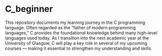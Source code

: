 # C_beginner

This repository documents my learning journey in the C programming language. Often regarded as the "father of modern programming languages," C provides the foundational knowledge behind many high-level languages used today. As I transition into the next academic year at the University of Glasgow, C will play a key role in several of my upcoming courses — making it essential to strengthen my understanding and skills.
